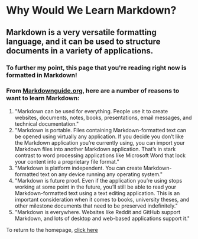 # Why Would We Learn Markdown?
## Markdown is a very versatile formatting language, and it can be used to structure documents in a variety of applications.

### To further my point, this page that you're reading right now is formatted in Markdown!
### From [Markdownguide.org](https://www.markdownguide.org/getting-started/), here are a number of reasons to want to learn Markdown:

1. "Markdown can be used for everything. People use it to create websites, documents, notes, books, presentations, email messages, and technical documentation."
2. "Markdown is portable. Files containing Markdown-formatted text can be opened using virtually any application. If you decide you don’t like the Markdown application you’re currently using, you can import your Markdown files into another Markdown application. That’s in stark contrast to word processing applications like Microsoft Word that lock your content into a proprietary file format."
3. "Markdown is platform independent. You can create Markdown-formatted text on any device running any operating system."
4. "Markdown is future proof. Even if the application you’re using stops working at some point in the future, you’ll still be able to read your Markdown-formatted text using a text editing application. This is an important consideration when it comes to books, university theses, and other milestone documents that need to be preserved indefinitely."
5. "Markdown is everywhere. Websites like Reddit and GitHub support Markdown, and lots of desktop and web-based applications support it."

To return to the homepage, [click here](https://github.com/gesnkb/GraceSandersFinal/blob/main/README.md)
